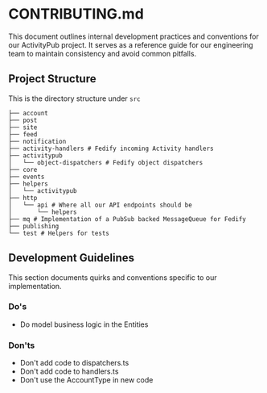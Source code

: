 # CONTRIBUTING.md

This document outlines internal development practices and conventions for our
ActivityPub project. It serves as a reference guide for our engineering team to
maintain consistency and avoid common pitfalls.

## Project Structure

This is the directory structure under `src`

```
├── account
├── post
├── site
├── feed
├── notification
├── activity-handlers # Fedify incoming Activity handlers
├── activitypub
│   └── object-dispatchers # Fedify object dispatchers
├── core
├── events
├── helpers
│   └── activitypub
├── http
│   └── api # Where all our API endpoints should be
│       └── helpers
├── mq # Implementation of a PubSub backed MessageQueue for Fedify
├── publishing
└── test # Helpers for tests
```

## Development Guidelines

This section documents quirks and conventions specific to our implementation.

### Do's

- Do model business logic in the Entities

### Don'ts

- Don't add code to dispatchers.ts
- Don't add code to handlers.ts
- Don't use the AccountType in new code
